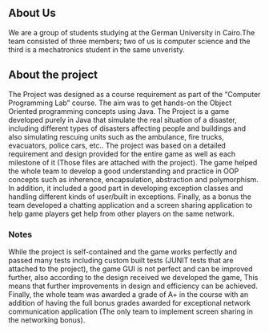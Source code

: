 ## About Us
We are a group of students studying at the German University in Cairo.The team consisted of three members; two of us is computer science and the third is a mechatronics student in the same unveristy.

## About the project
The Project was designed as a course requirement as part of the “Computer Programming Lab” course. The aim was to get hands-on the Object Oriented programming concepts using Java.  The Project is a game developed purely in Java that simulate the real situation of a disaster, including different types of disasters affecting people and buildings and also simulating rescuing units such as the ambulance, fire trucks, evacuators, police cars, etc.. The project was based on a detailed requirement and design provided for the entire game as well as each milestone of it (Those files are attached with the project). The game helped the whole team to develop a good understanding and practice in OOP concepts such as inherence, encapsulation, abstraction and polymorphism. In addition, it included a good part in developing exception classes and handling different kinds of user/built in exceptions. Finally, as a bonus the team developed a chatting application and a screen sharing application to help game players get help from other players on the same network.
### Notes
While the project is self-contained and the game works perfectly and passed many tests including custom built tests (JUNIT tests that are attached to the project), the game GUI is not perfect and can be improved further, also according to the design received we developed the game, This means that further improvements in design and efficiency can be achieved. Finally, the whole team was awarded a grade of A+ in the course with an addition of having the full bonus grades awarded for exceptional network communication application (The only team to implement screen sharing in the networking bonus).  
